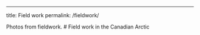 ---
title: Field work
permalink: /fieldwork/
<!-- header:
#  image: /assets/images/Banner.png
#---

--!>
Photos from fieldwork.

# Field work in the Canadian Arctic

<!-- <img src="/assets/images/2019_21.JPG" width="450"> <img src="/assets/images/June3.jpg" width="450">

# <img src="/assets/images/June2.jpg" width="1000">


### LeConte Glacier, Alaska (August 2022)

# 2-week cruise on the RV Steadfast within an Alaskan fjord to measure the ice-ocean boundary layer near both marine-terminating glaciers and icebergs as well as develop new instrumentation for future cruises.

# ![](/assets/images/Aug1.png)  --!>


